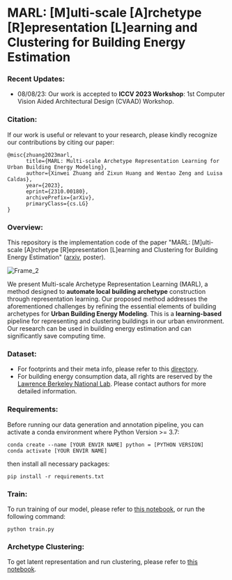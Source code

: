 # MARL: [M]ulti-scale [A]rchetype [R]epresentation [L]earning and Clustering for Building Energy Estimation

### Recent Updates:
- 08/08/23: Our work is accepted to **ICCV 2023 Workshop**: 1st Computer Vision Aided Architectural Design (CVAAD) Workshop.

### Citation:
If our work is useful or relevant to your research, please kindly recognize our contributions by citing our paper:
```
@misc{zhuang2023marl,
      title={MARL: Multi-scale Archetype Representation Learning for Urban Building Energy Modeling}, 
      author={Xinwei Zhuang and Zixun Huang and Wentao Zeng and Luisa Caldas},
      year={2023},
      eprint={2310.00180},
      archivePrefix={arXiv},
      primaryClass={cs.LG}
}
```

### Overview:
This repository is the implementation code of the paper "MARL: [M]ulti-scale [A]rchetype [R]epresentation [L]earning and Clustering for Building Energy Estimation" ([arxiv](https://arxiv.org/abs/2310.00180), poster).

![Frame_2](https://github.com/ZixunHuang1997/MARL-BuildingEnergyEstimation/assets/106426767/f03687f2-044c-48f5-818e-27b1f70a92cb)

We present Multi-scale Archetype Representation Learning (MARL), a method designed to **automate local building archetype** construction through representation learning. Our proposed method addresses the aforementioned challenges by refining the essential elements of building archetypes for **Urban Building Energy Modeling**. This is a **learning-based** pipeline for representing and clustering buildings in our urban environment. Our research can be used in building energy estimation and can significantly save computing time. 

### Dataset:
- For footprints and their meta info, please refer to this [directory](https://github.com/ZixunHuang1997/MARL-BuildingEnergyEstimation/tree/main/data).
- For building energy consumption data, all rights are reserved by the [Lawrence Berkeley National Lab](https://buildings.lbl.gov/). Please contact authors for more detailed information.

### Requirements:
Before running our data generation and annotation pipeline, you can activate a conda environment where Python Version >= 3.7:
```
conda create --name [YOUR ENVIR NAME] python = [PYTHON VERSION]
conda activate [YOUR ENVIR NAME]
```
then install all necessary packages:
```
pip install -r requirements.txt
```

### Train:
To run training of our model, please refer to [this notebook](https://github.com/ZixunHuang1997/MARL-BuildingEnergyEstimation/blob/main/notebooks/train_marl.ipynb), or run the following command:
```
python train.py
```
### Archetype Clustering:
To get latent representation and run clustering, please refer to [this notebook](https://github.com/ZixunHuang1997/MARL-BuildingEnergyEstimation/blob/main/notebooks/latent_clustering.ipynb).


